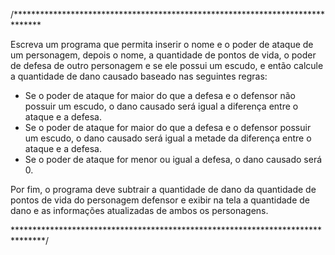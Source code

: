 /******************************************************************************

Escreva um programa que permita inserir o nome e o poder de ataque de um 
personagem, depois o nome, a quantidade de pontos de vida, o poder de defesa de
outro personagem e se ele possui um escudo, e então calcule a quantidade de dano
causado baseado nas seguintes regras:

- Se o poder de ataque for maior do que a defesa e o defensor não possuir um 
escudo, o dano causado será igual a diferença entre o ataque e a defesa.
- Se o poder de ataque for maior do que a defesa e o defensor possuir um escudo, 
o dano causado será igual a metade da diferença entre o ataque e a defesa.
- Se o poder de ataque for menor ou igual a defesa, o dano causado será 0.

Por fim, o programa deve subtrair a quantidade de dano da quantidade de pontos de
vida do personagem defensor e exibir na tela a quantidade de dano e as informações
atualizadas de ambos os personagens.

*******************************************************************************/